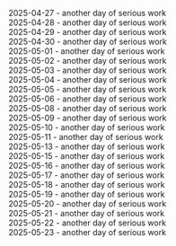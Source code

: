 2025-04-27 - another day of serious work  
2025-04-28 - another day of serious work  
2025-04-29 - another day of serious work  
2025-04-30 - another day of serious work  
2025-05-01 - another day of serious work  
2025-05-02 - another day of serious work  
2025-05-03 - another day of serious work  
2025-05-04 - another day of serious work  
2025-05-05 - another day of serious work  
2025-05-06 - another day of serious work  
2025-05-08 - another day of serious work  
2025-05-09 - another day of serious work  
2025-05-10 - another day of serious work  
2025-05-11 - another day of serious work  
2025-05-13 - another day of serious work  
2025-05-15 - another day of serious work  
2025-05-16 - another day of serious work  
2025-05-17 - another day of serious work  
2025-05-18 - another day of serious work  
2025-05-19 - another day of serious work  
2025-05-20 - another day of serious work  
2025-05-21 - another day of serious work  
2025-05-22 - another day of serious work  
2025-05-23 - another day of serious work  
